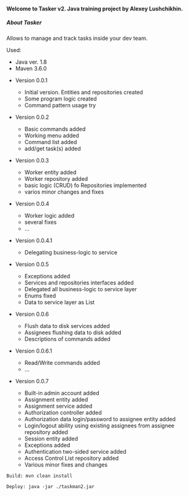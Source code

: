 #### Welcome to **Tasker v2**. Java training project by Alexey Lushchikhin.

##### **About Tasker**

Allows to manage and track tasks inside your dev team.

Used:
- Java ver. 1.8
- Maven 3.6.0

* Version 0.0.1
    * Initial version. Entities and repositories created
    * Some program logic created
    * Command pattern usage try

* Version 0.0.2
    * Basic commands added
    * Working menu added
    * Command list added
    * add/get task(s) added

* Version 0.0.3
    * Worker entity added
    * Worker repository added
    * basic logic (CRUD) fo Repositories implemented
    * varios minor changes and fixes

* Version 0.0.4
    * Worker logic added
    * several fixes
    * ...    

* Version 0.0.4.1
    * Delegating business-logic to service

* Version 0.0.5
    * Exceptions added
    * Services and repositories interfaces added
    * Delegated all business-logic to service layer
    * Enums fixed
    * Data to service layer as List

* Version 0.0.6
    * Flush data to disk services added
    * Assignees flushing data to disk added
    * Descriptions of commands added

* Version 0.0.6.1
    * Read/Write commands added
    * ...

* Version 0.0.7
    * Built-in admin account added
    * Assignment entity added
    * Assignment service added
    * Authorization controller added
    * Authorization data login/password to assignee entity added
    * Login/logout ability using existing assignees from assignee repository added
    * Session entity added
    * Exceptions added
    * Authentication two-sided service added
    * Access Control List repository added
    * Various minor fixes and changes
    
```
Build: mvn clean install 
```
```
Deploy: java -jar ./taskman2.jar
```